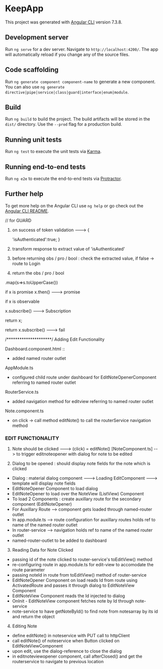 # KeepApp

This project was generated with [Angular CLI](https://github.com/angular/angular-cli) version 7.3.8.

## Development server

Run `ng serve` for a dev server. Navigate to `http://localhost:4200/`. The app will automatically reload if you change any of the source files.

## Code scaffolding

Run `ng generate component component-name` to generate a new component. You can also use `ng generate directive|pipe|service|class|guard|interface|enum|module`.

## Build

Run `ng build` to build the project. The build artifacts will be stored in the `dist/` directory. Use the `--prod` flag for a production build.

## Running unit tests

Run `ng test` to execute the unit tests via [Karma](https://karma-runner.github.io).

## Running end-to-end tests

Run `ng e2e` to execute the end-to-end tests via [Protractor](http://www.protractortest.org/).

## Further help

To get more help on the Angular CLI use `ng help` or go check out the [Angular CLI README](https://github.com/angular/angular-cli/blob/master/README.md).



// for GUARD


1. on success of token validation ---> 
{

	'isAuthenticated':true;
}

2. transform response to extract value of 'isAuthenticated'

3. before returning obs / pro / bool : check the extracted value, if false -> route to Login

4. return the obs / pro / bool



.map(s=>s.toUpperCase())



if x is promise
x.then() ---> promise



if x is observable

x.subscribe() ---> Subscription

return x;

return x.subscribe() ---> fail 





/*********************/
Adding Edit Functionality

Dashboard.component.html ::

* added named router outlet



AppModule.ts

* configured child route under dashboard for EditNoteOpenerComponent referring to named router outlet


RouterService.ts


* added navigation method for editview referring to named router outlet


Note.component.ts


* on click -> call method editNote() to call the routerService navigation method



### EDIT FUNCTIONALITY

1. Note should be clicked ---> (click) = editNote() [NoteComponent.ts] --> to trigger editnoteopener with dialog for note to be edited

2. Dialog to be opened : should display note fields for the note which is clicked

* Dialog : material dialog component ---> Loading EditComponent ---> template will display note fields 
* EditNoteOpener Component to load dialog 
* EditNoteOpener to load over the NoteView (ListView) Component
* To load 2 Components : create auxillary route for the secondary component (EditNoteOpener)
* For Auxillary Route --> component gets loaded through named-router outlet
* In app.module.ts --> route configuration for auxillary routes holds ref to name of the named router outlet
* In router-service --> navigation holds ref to name of the named router outlet
* named-router-outlet to be added to dashboard




3. Reading Data for Note Clicked

* passing id of the note clicked to router-service's toEditView() method
* re-configuring route in app.module.ts for edit-view to accomodate the route parameter
* passing noteId in route from toEditView() method of router-service
* EditNoteOpener Component on load reads Id from route using ActivatedRoute and passes it through dialog to EditNoteView Component
* EditNoteView Component reads the Id injected to dialog
* OnInit - EditNoteView component fetches note by Id through note-service
* note-service to have getNoteById() to find note from notesarray by its id and return the object


4. Editing Note

* define editNote() in noteservice with PUT call to httpClient
* call editNote() of noteservice when Button clicked on EditNoteViewComponent
* upon edit, use the dialog-reference  to close the dialog
* in editnoteviewopener component, call afterClosed() and get the routerservice to navigate to previous location

